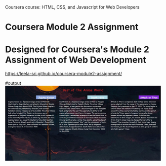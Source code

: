 Coursera course: HTML, CSS, and Javascript for Web Developers
# Coursera Module 2 Assignment
# Designed for Coursera's Module 2 Assignment of Web Development

https://leela-sri.github.io/coursera-module2-assignment/

#output
![](https://github.com/LEELA-SRI/coursera-module2-assignment/raw/main/output.JPG)
